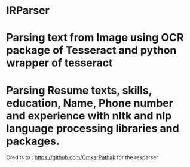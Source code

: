 # IRParser
# Parsing text from Image using OCR package of Tesseract and python wrapper of tesseract
# Parsing Resume texts, skills, education, Name, Phone number and experience with nltk and  nlp language processing libraries and packages.


Credits to : https://github.com/OmkarPathak for the resparser
